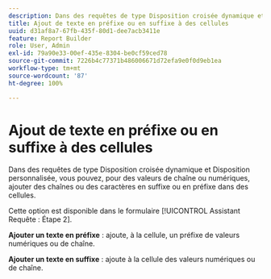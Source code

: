 ```yaml
---
description: Dans des requêtes de type Disposition croisée dynamique et Disposition personnalisée, vous pouvez, pour des valeurs de chaîne ou numériques, ajouter des chaînes ou des caractères en suffixe ou en préfixe dans des cellules.
title: Ajout de texte en préfixe ou en suffixe à des cellules
uuid: d31af8a7-67fb-435f-80d1-dee7acb3411e
feature: Report Builder
role: User, Admin
exl-id: 79a90e33-00ef-435e-8304-be0cf59ced78
source-git-commit: 7226b4c77371b486006671d72efa9e0f0d9eb1ea
workflow-type: tm+mt
source-wordcount: '87'
ht-degree: 100%

---
```


# Ajout de texte en préfixe ou en suffixe à des cellules

Dans des requêtes de type Disposition croisée dynamique et Disposition personnalisée, vous pouvez, pour des valeurs de chaîne ou numériques, ajouter des chaînes ou des caractères en suffixe ou en préfixe dans des cellules.

Cette option est disponible dans le formulaire [!UICONTROL Assistant Requête : Étape 2].

**Ajouter un texte en préfixe** : ajoute, à la cellule, un préfixe de valeurs numériques ou de chaîne.

**Ajouter un texte en suffixe** : ajoute à la cellule des valeurs numériques ou de chaîne.
